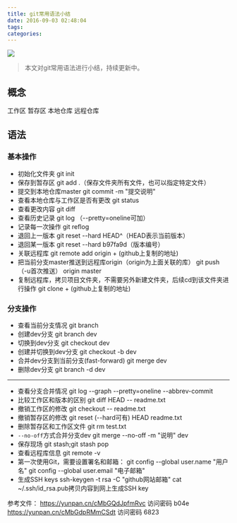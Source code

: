 ```yaml
---
title: git常用语法小结
date: 2016-09-03 02:48:04
tags:
categories:
---
```

![](http://ww1.sinaimg.cn/large/a8fc9690gw1f7he16zfhjj20zk0npago.jpg)


>本文对git常用语法进行小结，持续更新中。

<!-- more -->

## 概念
工作区
暂存区
本地仓库
远程仓库


## 语法

### 基本操作
* 初始化文件夹
git init
* 保存到暂存区
git add .（保存文件夹所有文件，也可以指定特定文件）
* 提交到本地仓库master
git commit -m "提交说明"
* 查看本地仓库与工作区是否有更改
git status
* 查看更改内容
git diff
* 查看历史记录
git log （--pretty=oneline可加）
* 记录每一次操作
git reflog
* 退回上一版本
git reset --hard HEAD^（HEAD表示当前版本）
* 退回某一版本
git reset --hard b97fa9d（版本编号）
* 关联远程库
git remote add origin + (github上复制的地址)
* 把当前分支master推送到远程库origin（origin为上面关联的库）
git push （-u首次推送） origin master
* 复制远程库，拷贝项目文件夹，不需要另外新建文件夹，后续cd到该文件夹进行操作
git clone + (github上复制的地址)

### 分支操作
* 查看当前分支情况
git branch
* 创建dev分支
git branch dev
* 切换到dev分支
git checkout dev
* 创建并切换到dev分支
git checkout -b dev
* 合并dev分支到当前分支(fast-forward)
git merge dev
* 删除dev分支
git branch -d dev




---

* 查看分支合并情况
git log --graph --pretty=oneline --abbrev-commit
* 比较工作区和版本的区别
git diff HEAD -- readme.txt
* 撤销工作区的修改
git checkout -- readme.txt
* 撤销暂存区的修改
git reset (--hard可有) HEAD readme.txt
* 删除暂存区和工作区文件
git rm test.txt
* `--no-off`方式合并分支dev
git merge --no-off -m "说明" dev
* 保存现场
git stash;git stash pop
* 查看远程库信息
git remote -v
* 第一次使用Git，需要设置署名和邮箱：
git config --global user.name "用户名"
git config --global user.email "电子邮箱"
* 生成SSH keys
ssh-keygen -t rsa -C "github网站邮箱"
cat ~/.ssh/id_rsa.pub拷贝内容到网上生成SSH key

参考文件：
https://yunpan.cn/cMbGQdJpfmRvc  访问密码 b04e
https://yunpan.cn/cMbGdpRMmCSdt  访问密码 6823





